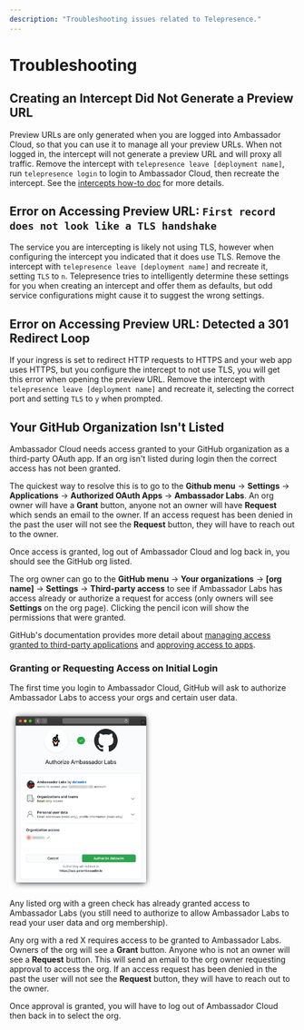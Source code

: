 ```yaml
---
description: "Troubleshooting issues related to Telepresence."
---
```

# Troubleshooting

## Creating an Intercept Did Not Generate a Preview URL

Preview URLs are only generated when you are logged into Ambassador Cloud, so that you can use it to manage all your preview URLs. When not logged in, the intercept will not generate a preview URL and will proxy all traffic.  Remove the intercept with `telepresence leave [deployment name]`, run `telepresence login` to login to Ambassador Cloud, then recreate the intercept. See the [intercepts how-to doc](../howtos/intercepts) for more details.

## Error on Accessing Preview URL: `First record does not look like a TLS handshake`

The service you are intercepting is likely not using TLS, however when configuring the intercept you indicated that it does use TLS. Remove the intercept with `telepresence leave [deployment name]` and recreate it, setting `TLS` to `n`. Telepresence tries to intelligently determine these settings for you when creating an intercept and offer them as defaults, but odd service configurations might cause it to suggest the wrong settings.

## Error on Accessing Preview URL: Detected a 301 Redirect Loop

If your ingress is set to redirect HTTP requests to HTTPS and your web app uses HTTPS, but you configure the intercept to not use TLS, you will get this error when opening the preview URL.  Remove the intercept with `telepresence leave [deployment name]` and recreate it, selecting the correct port and setting `TLS` to `y` when prompted.

## Your GitHub Organization Isn't Listed

Ambassador Cloud needs access granted to your GitHub organization as a third-party OAuth app. If an org isn't listed during login then the correct access has not been granted.

The quickest way to resolve this is to go to the **Github menu** → **Settings** → **Applications** → **Authorized OAuth Apps** → **Ambassador Labs**. An org owner will have a **Grant** button, anyone not an owner will have **Request** which sends an email to the owner. If an access request has been denied in the past the user will not see the **Request** button, they will have to reach out to the owner.

Once access is granted, log out of Ambassador Cloud and log back in, you should see the GitHub org listed.

The org owner can go to the **GitHub menu** → **Your organizations** → **[org name]** → **Settings** → **Third-party access** to see if Ambassador Labs has access already or authorize a request for access (only owners will see **Settings** on the org page). Clicking the pencil icon will show the permissions that were granted.

GitHub's documentation provides more detail about [managing access granted to third-party applications](https://docs.github.com/en/github/authenticating-to-github/connecting-with-third-party-applications) and [approving access to apps](https://docs.github.com/en/github/setting-up-and-managing-organizations-and-teams/approving-oauth-apps-for-your-organization).

### Granting or Requesting Access on Initial Login

The first time you login to Ambassador Cloud, GitHub will ask to authorize Ambassador Labs to access your orgs and certain user data.

<img src="../../images/github-login.png" width="50%"/>

Any listed org with a green check has already granted access to Ambassador Labs (you still need to authorize to allow Ambassador Labs to read your user data and org membership).

Any org with a red X requires access to be granted to Ambassador Labs.  Owners of the org will see a **Grant** button. Anyone who is not an owner will see a **Request** button. This will send an email to the org owner requesting approval to access the org. If an access request has been denied in the past the user will not see the **Request** button, they will have to reach out to the owner.

Once approval is granted, you will have to log out of Ambassador Cloud then back in to select the org.

